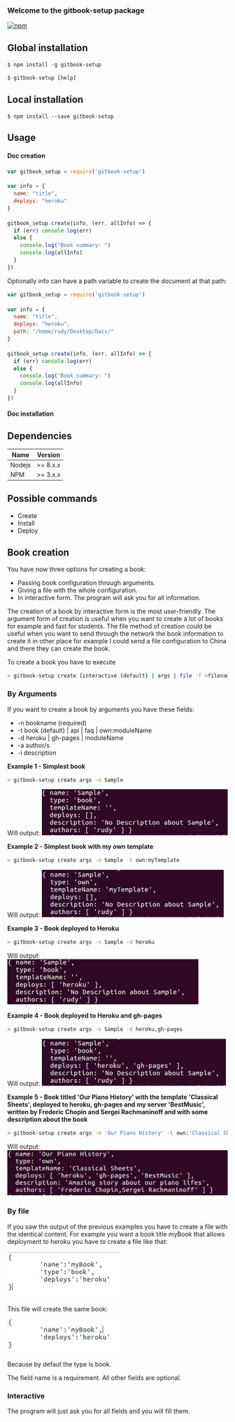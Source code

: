 

### Welcome to the gitbook-setup package


[![npm](https://img.shields.io/npm/dm/gitbook-setup.svg)](https://www.npmjs.com/package/gitbook-setup)


## Global installation

```
$ npm install -g gitbook-setup
```



```
$ gitbook-setup [help]
```



## Local installation

```
$ npm install --save gitbook-setup
```

## Usage

#### Doc creation

```js
var gitbook_setup = require('gitbook-setup')

var info = {
  name: "title",
  deploys: "heroku"
}

gitbook_setup.create(info, (err, allInfo) => {
  if (err) console.log(err)
  else {
    console.log("Book summary: ")
    console.log(allInfo)
  }
})
```

Optionally info can have a path variable to create the document at that path:

```js
var gitbook_setup = require('gitbook-setup')

var info = {
  name: "title",
  deploys: "heroku",
  path: "/home/rudy/Desktop/Docs/"
}

gitbook_setup.create(info, (err, allInfo) => {
  if (err) console.log(err)
  else {
    console.log("Book summary: ")
    console.log(allInfo)
  }
})
```

#### Doc installation





## Dependencies
| Name         | Version                          |
|--------------|----------------------------------|
| Nodejs           | >= 8.x.x                        |
| NPM           | >= 3.x.x                        |

## Possible commands
- Create
- Install
- Deploy


## Book creation

You have now three options for creating a book:
 - Passing book configuration through arguments.
 - Giving a file with the whole configuration.
 - In interactive form. The program will ask you for all information.

 The creation of a book by interactive form is the most user-friendly. The argument form of creation is useful when you want to create a lot of books for example and fast for students. The file method of creation could be useful when you want to send through the network the book information to create it in other place for example I could send a file configuration to China and there they can create the book.


 To create a book you have to execute

 ```bash
 > gitbook-setup create [interactive (default) | args | file -f <filename> ]
 ```

### By Arguments
If you want to create a book by arguments you have these fields:
- -n bookname (required)
- -t book (default) | api | faq | own:moduleName  
- -d heroku | gh-pages | moduleName
- -a author/s
- -i description

__Example 1 - Simplest book__

```bash
> gitbook-setup create args -n Sample
```
Will output:
![Sample 1](./src/img/sample1.jpg)

__Example 2 - Simplest book with my own template__

```bash
> gitbook-setup create args -n Sample -t own:myTemplate
```
Will output:
![Sample 1](./src/img/sample2.jpg)


__Example 3 - Book deployed to Heroku__

```bash
> gitbook-setup create args -n Sample -d heroku
```
Will output:
![Sample 1](./src/img/sample3.jpg)

__Example 4 - Book deployed to Heroku and gh-pages__

```bash
> gitbook-setup create args -n Sample -d heroku,gh-pages
```
Will output:
![Sample 1](./src/img/sample4.jpg)

__Example 5 - Book titled 'Our Piano History' with the template 'Classical Sheets', deployed to heroku, gh-pages and my server 'BestMusic', written by Frederic Chopin and Sergei Rachmaninoff and with some description about the book__

```bash
> gitbook-setup create args -n 'Our Piano History' -t own:'Classical Sheets' -d heroku,gh-pages,BestMusic -a 'Frederic Chopin','Sergei Rachmaninoff' -i 'Amazing story about our piano lifes'
```
Will output:
![Sample 1](./src/img/sample5.jpg)


### By file

If you saw the output of the previous examples you have to create a file with the identical content. For example you want a book title myBook that allows deployment to heroku you have to create a file like that:

![File 1](./src/img/file1.jpg)

This file will create the same book:


![File 2](./src/img/file2.jpg)

Because by defaut the type is book.


The field name is a requirement. All other fields are optional.

### Interactive

The program will just ask you for all fields and you will fill them.
